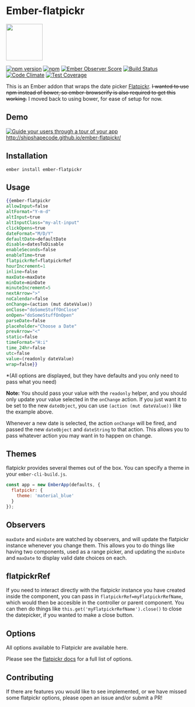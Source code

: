 # Ember-flatpickr

<a href="https://shipshape.io/"><img src="http://i.imgur.com/EVjM7AV.png" width="100" height="100"/></a>

[![npm version](https://badge.fury.io/js/ember-flatpickr.svg)](http://badge.fury.io/js/ember-flatpickr)
[![npm](https://img.shields.io/npm/dm/ember-flatpickr.svg)]()
[![Ember Observer Score](https://emberobserver.com/badges/ember-flatpickr.svg)](https://emberobserver.com/addons/ember-flatpickr)
[![Build Status](https://travis-ci.org/shipshapecode/ember-flatpickr.svg?branch=master)](https://travis-ci.org/shipshapecode/ember-flatpickr)
[![Code Climate](https://codeclimate.com/github/shipshapecode/ember-flatpickr/badges/gpa.svg)](https://codeclimate.com/github/shipshapecode/ember-flatpickr)
[![Test Coverage](https://codeclimate.com/github/shipshapecode/ember-flatpickr/badges/coverage.svg)](https://codeclimate.com/github/shipshapecode/ember-flatpickr/coverage)

This is an Ember addon that wraps the date picker [Flatpickr](http://chmln.github.io/flatpickr/). ~~I wanted to use npm instead of bower, so ember-browserify is also required to get this working.~~ I moved back to using bower, for ease of setup for now.

## Demo

[![Guide your users through a tour of your app](http://i.imgur.com/9ZvagVn.png)](http://shipshapecode.github.io/ember-flatpickr/)
http://shipshapecode.github.io/ember-flatpickr/

## Installation

`ember install ember-flatpickr`

## Usage

```hbs
{{ember-flatpickr
allowInput=false  
altFormat="Y-m-d"
altInput=true
altInputClass="my-alt-input"
clickOpens=true
dateFormat="M/D/Y"
defaultDate=defaultDate
disable=datesToDisable
enableSeconds=false
enableTime=true
flatpickrRef=flatpickrRef
hourIncrement=1
inline=false
maxDate=maxDate
minDate=minDate
minuteIncrement=5
nextArrow=">"
noCalendar=false
onChange=(action (mut dateValue))
onClose="doSomeStuffOnClose"
onOpen="doSomeStuffOnOpen"
parseDate=false
placeholder="Choose a Date"
prevArrow="<"
static=false
timeFormat="H:i"
time_24hr=false
utc=false
value=(readonly dateValue)
wrap=false}}
```

*(All options are displayed, but they have defaults and you only need to pass what you need)

**Note:** You should pass your value with the `readonly` helper, and you should only update your value selected in the `onChange` action. If you just want it to be set to the new `dateObject`, you can use `(action (mut dateValue))` like the example above.

Whenever a new date is selected, the action `onChange` will be fired, and passed the new `dateObject` and `dateString` to that action. This allows you to pass whatever action you may want in to happen on change.

## Themes

flatpickr provides several themes out of the box. You can specify a theme in your `ember-cli-build.js`.

```js
const app = new EmberApp(defaults, {
  flatpickr: {
    theme: 'material_blue'
  }
});  
```

## Observers

`maxDate` and `minDate` are watched by observers, and will update the flatpickr instance whenever you change them. This allows you to do things like having two components, used as a range picker, and updating the `minDate` and `maxDate` to display valid date choices on each.

## flatpickrRef

If you need to interact directly with the flatpickr instance you have created inside the component, you can pass in `flatpickrRef=myFlatpickrRefName`, which would then be accesible in the controller or parent component. You can then do things like `this.get('myFlatpickrRefName').close()` to close the datepicker, if you wanted to make a close button.

## Options

All options available to Flatpickr are available here.

Please see the [flatpickr docs](https://chmln.github.io/flatpickr/) for a full list of options.

## Contributing

If there are features you would like to see implemented, or we have missed some flatpickr options, please open an issue and/or submit a PR!
